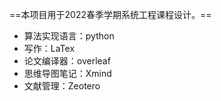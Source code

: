 ==本项目用于2022春季学期系统工程课程设计。==



- 算法实现语言：python
- 写作：LaTex
- 论文编译器：overleaf
- 思维导图笔记：Xmind
- 文献管理：Zeotero

